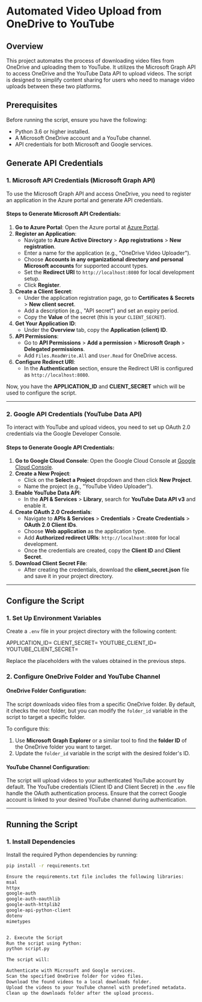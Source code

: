 # **Automated Video Upload from OneDrive to YouTube**

## **Overview**

This project automates the process of downloading video files from OneDrive and uploading them to YouTube. It utilizes the Microsoft Graph API to access OneDrive and the YouTube Data API to upload videos. The script is designed to simplify content sharing for users who need to manage video uploads between these two platforms.

## **Prerequisites**

Before running the script, ensure you have the following:
- Python 3.6 or higher installed.
- A Microsoft OneDrive account and a YouTube channel.
- API credentials for both Microsoft and Google services.

## **Generate API Credentials**

### **1. Microsoft API Credentials (Microsoft Graph API)**

To use the Microsoft Graph API and access OneDrive, you need to register an application in the Azure portal and generate API credentials.

#### **Steps to Generate Microsoft API Credentials:**

1. **Go to Azure Portal**: Open the Azure portal at [Azure Portal](https://portal.azure.com/).
2. **Register an Application**:
    - Navigate to **Azure Active Directory** > **App registrations** > **New registration**.
    - Enter a name for the application (e.g., "OneDrive Video Uploader").
    - Choose **Accounts in any organizational directory and personal Microsoft accounts** for supported account types.
    - Set the **Redirect URI** to `http://localhost:8080` for local development setup.
    - Click **Register**.
3. **Create a Client Secret**:
    - Under the application registration page, go to **Certificates & Secrets** > **New client secret**.
    - Add a description (e.g., "API secret") and set an expiry period.
    - Copy the **Value** of the secret (this is your `CLIENT_SECRET`).
4. **Get Your Application ID**:
    - Under the **Overview** tab, copy the **Application (client) ID**.
5. **API Permissions**:
    - Go to **API Permissions** > **Add a permission** > **Microsoft Graph** > **Delegated permissions**.
    - Add `Files.ReadWrite.All` and `User.Read` for OneDrive access.
6. **Configure Redirect URI**:
    - In the **Authentication** section, ensure the Redirect URI is configured as `http://localhost:8080`.

Now, you have the **APPLICATION_ID** and **CLIENT_SECRET** which will be used to configure the script.

---

### **2. Google API Credentials (YouTube Data API)**

To interact with YouTube and upload videos, you need to set up OAuth 2.0 credentials via the Google Developer Console.

#### **Steps to Generate Google API Credentials:**

1. **Go to Google Cloud Console**: Open the Google Cloud Console at [Google Cloud Console](https://console.cloud.google.com/).
2. **Create a New Project**:
    - Click on the **Select a Project** dropdown and then click **New Project**.
    - Name the project (e.g., "YouTube Video Uploader").
3. **Enable YouTube Data API**:
    - In the **API & Services** > **Library**, search for **YouTube Data API v3** and enable it.
4. **Create OAuth 2.0 Credentials**:
    - Navigate to **APIs & Services** > **Credentials** > **Create Credentials** > **OAuth 2.0 Client IDs**.
    - Choose **Web application** as the application type.
    - Add **Authorized redirect URIs**: `http://localhost:8080` for local development.
    - Once the credentials are created, copy the **Client ID** and **Client Secret**.
5. **Download Client Secret File**:
    - After creating the credentials, download the **client_secret.json** file and save it in your project directory.

---

## **Configure the Script**

### **1. Set Up Environment Variables**

Create a `.env` file in your project directory with the following content:

APPLICATION_ID=<Your Microsoft Application ID> CLIENT_SECRET=<Your Microsoft Client Secret> YOUTUBE_CLIENT_ID=<Your YouTube Client ID> YOUTUBE_CLIENT_SECRET=<Your YouTube Client Secret>


Replace the placeholders with the values obtained in the previous steps.

### **2. Configure OneDrive Folder and YouTube Channel**

#### **OneDrive Folder Configuration:**

The script downloads video files from a specific OneDrive folder. By default, it checks the root folder, but you can modify the `folder_id` variable in the script to target a specific folder.

To configure this:
1. Use **Microsoft Graph Explorer** or a similar tool to find the **folder ID** of the OneDrive folder you want to target.
2. Update the `folder_id` variable in the script with the desired folder's ID.

#### **YouTube Channel Configuration:**

The script will upload videos to your authenticated YouTube account by default. The YouTube credentials (Client ID and Client Secret) in the `.env` file handle the OAuth authentication process. Ensure that the correct Google account is linked to your desired YouTube channel during authentication.

---

## **Running the Script**

### **1. Install Dependencies**

Install the required Python dependencies by running:

```bash
pip install -r requirements.txt

Ensure the requirements.txt file includes the following libraries:
msal
httpx
google-auth
google-auth-oauthlib
google-auth-httplib2
google-api-python-client
dotenv
mimetypes


2. Execute the Script
Run the script using Python:
python script.py

The script will:

Authenticate with Microsoft and Google services.
Scan the specified OneDrive folder for video files.
Download the found videos to a local downloads folder.
Upload the videos to your YouTube channel with predefined metadata.
Clean up the downloads folder after the upload process.

